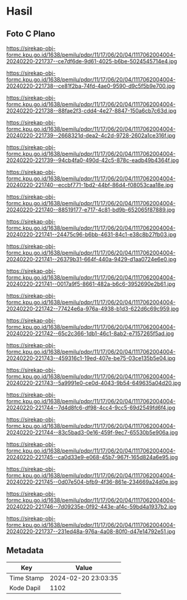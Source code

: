 # Hasil

## Foto C Plano

https://sirekap-obj-formc.kpu.go.id/1638/pemilu/pdpr/11/17/06/20/04/1117062004004-20240220-221737--ce7df6de-9d61-4025-b6be-5024545714e4.jpg

https://sirekap-obj-formc.kpu.go.id/1638/pemilu/pdpr/11/17/06/20/04/1117062004004-20240220-221738--ce81f2ba-74fd-4ae0-9590-d9c5f5b9e700.jpg

https://sirekap-obj-formc.kpu.go.id/1638/pemilu/pdpr/11/17/06/20/04/1117062004004-20240220-221738--88fae2f3-cdd4-4e27-8847-150a6cb7c63d.jpg

https://sirekap-obj-formc.kpu.go.id/1638/pemilu/pdpr/11/17/06/20/04/1117062004004-20240220-221739--2668321d-dea2-4c2d-9728-2602a1ce316f.jpg

https://sirekap-obj-formc.kpu.go.id/1638/pemilu/pdpr/11/17/06/20/04/1117062004004-20240220-221739--94cb4fa0-490d-42c5-878c-eadb49b4364f.jpg

https://sirekap-obj-formc.kpu.go.id/1638/pemilu/pdpr/11/17/06/20/04/1117062004004-20240220-221740--eccbf771-1bd2-44bf-86d4-f08053caa18e.jpg

https://sirekap-obj-formc.kpu.go.id/1638/pemilu/pdpr/11/17/06/20/04/1117062004004-20240220-221740--88519177-e717-4c81-bd9b-652065f87889.jpg

https://sirekap-obj-formc.kpu.go.id/1638/pemilu/pdpr/11/17/06/20/04/1117062004004-20240220-221741--24475c96-b6bb-4631-84c1-e38c8b27fb03.jpg

https://sirekap-obj-formc.kpu.go.id/1638/pemilu/pdpr/11/17/06/20/04/1117062004004-20240220-221741--26379b31-664f-440a-9429-d1aa0724e6e0.jpg

https://sirekap-obj-formc.kpu.go.id/1638/pemilu/pdpr/11/17/06/20/04/1117062004004-20240220-221741--0017a9f5-8661-482a-b6c6-3952690e2b61.jpg

https://sirekap-obj-formc.kpu.go.id/1638/pemilu/pdpr/11/17/06/20/04/1117062004004-20240220-221742--77424e6a-976a-4938-b1d3-622d6c69c959.jpg

https://sirekap-obj-formc.kpu.go.id/1638/pemilu/pdpr/11/17/06/20/04/1117062004004-20240220-221742--65c2c366-1db1-46c1-8ab2-e7157265f5ad.jpg

https://sirekap-obj-formc.kpu.go.id/1638/pemilu/pdpr/11/17/06/20/04/1117062004004-20240220-221743--459316c1-19ed-407e-be75-03ce135b5e04.jpg

https://sirekap-obj-formc.kpu.go.id/1638/pemilu/pdpr/11/17/06/20/04/1117062004004-20240220-221743--5a9991e0-ce0d-4043-9b54-649635a04d20.jpg

https://sirekap-obj-formc.kpu.go.id/1638/pemilu/pdpr/11/17/06/20/04/1117062004004-20240220-221744--7d4d8fc6-df98-4cc4-9cc5-69d2549fd6f4.jpg

https://sirekap-obj-formc.kpu.go.id/1638/pemilu/pdpr/11/17/06/20/04/1117062004004-20240220-221744--83c5bad3-0e16-459f-9ec7-65530b5e906a.jpg

https://sirekap-obj-formc.kpu.go.id/1638/pemilu/pdpr/11/17/06/20/04/1117062004004-20240220-221745--ca0d33e9-e068-45b7-967f-165d824a6e95.jpg

https://sirekap-obj-formc.kpu.go.id/1638/pemilu/pdpr/11/17/06/20/04/1117062004004-20240220-221745--0d07e504-bfb9-4f36-861e-234669a24d0e.jpg

https://sirekap-obj-formc.kpu.go.id/1638/pemilu/pdpr/11/17/06/20/04/1117062004004-20240220-221746--7d09235e-0f92-443e-af4c-59bd4a1937b2.jpg

https://sirekap-obj-formc.kpu.go.id/1638/pemilu/pdpr/11/17/06/20/04/1117062004004-20240220-221737--231ed48a-976a-4a08-80f0-d47e14792e51.jpg


## Metadata

| Key        | Value               |
| ---------- | ------------------- |
| Time Stamp | 2024-02-20 23:03:35 |
| Kode Dapil | 1102                |




